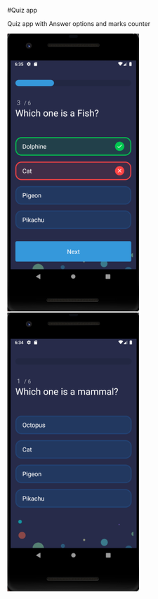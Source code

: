 #Quiz app

Quiz app with Answer options and marks counter

<Img src ="screenshots/Screenshot1.png" width="300px">
<Img src ="screenshots/Screenshot2.png" width="300px">
